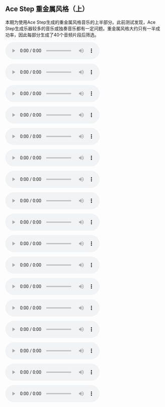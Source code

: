 ## Ace Step 重金属风格（上）

本期为使用Ace Step生成的重金属风格音乐的上半部分。此前测试发现，Ace Step生成乐器较多的音乐或独奏音乐都有一定问题。重金属风格大约只有一半成功率，因此每部分生成了40个音频片段后筛选。


<audio src="https://github.com/Willian7004/media-blog/blob/main/files/202505/2025051404/ComfyUI_00001_.mp3?raw=true" controls></audio>

<audio src="https://github.com/Willian7004/media-blog/blob/main/files/202505/2025051404/ComfyUI_00002_.mp3?raw=true" controls></audio>

<audio src="https://github.com/Willian7004/media-blog/blob/main/files/202505/2025051404/ComfyUI_00003_.mp3?raw=true" controls></audio>

<audio src="https://github.com/Willian7004/media-blog/blob/main/files/202505/2025051404/ComfyUI_00006_.mp3?raw=true" controls></audio>

<audio src="https://github.com/Willian7004/media-blog/blob/main/files/202505/2025051404/ComfyUI_00007_.mp3?raw=true" controls></audio>

<audio src="https://github.com/Willian7004/media-blog/blob/main/files/202505/2025051404/ComfyUI_00008_.mp3?raw=true" controls></audio>

<audio src="https://github.com/Willian7004/media-blog/blob/main/files/202505/2025051404/ComfyUI_00011_.mp3?raw=true" controls></audio>

<audio src="https://github.com/Willian7004/media-blog/blob/main/files/202505/2025051404/ComfyUI_00013_.mp3?raw=true" controls></audio>

<audio src="https://github.com/Willian7004/media-blog/blob/main/files/202505/2025051404/ComfyUI_00018_.mp3?raw=true" controls></audio>

<audio src="https://github.com/Willian7004/media-blog/blob/main/files/202505/2025051404/ComfyUI_00019_.mp3?raw=true" controls></audio>

<audio src="https://github.com/Willian7004/media-blog/blob/main/files/202505/2025051404/ComfyUI_00020_.mp3?raw=true" controls></audio>

<audio src="https://github.com/Willian7004/media-blog/blob/main/files/202505/2025051404/ComfyUI_00021_.mp3?raw=true" controls></audio>

<audio src="https://github.com/Willian7004/media-blog/blob/main/files/202505/2025051404/ComfyUI_00023_.mp3?raw=true" controls></audio>

<audio src="https://github.com/Willian7004/media-blog/blob/main/files/202505/2025051404/ComfyUI_00026_.mp3?raw=true" controls></audio>

<audio src="https://github.com/Willian7004/media-blog/blob/main/files/202505/2025051404/ComfyUI_00029_.mp3?raw=true" controls></audio>

<audio src="https://github.com/Willian7004/media-blog/blob/main/files/202505/2025051404/ComfyUI_00035_.mp3?raw=true" controls></audio>

<audio src="https://github.com/Willian7004/media-blog/blob/main/files/202505/2025051404/ComfyUI_00036_.mp3?raw=true" controls></audio>